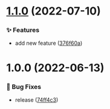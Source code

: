 # [1.1.0](https://github.com/bit-architect/nx-utils/compare/@bit-architect/nest-generators@1.0.0...@bit-architect/nest-generators@1.1.0) (2022-07-10)


### :sparkles: Features

* add new feature ([376f60a](https://github.com/bit-architect/nx-utils/commit/376f60a760f2d123d877a03edcac353f1bcab07f))

# 1.0.0 (2022-06-13)


### :bug: Bug Fixes

* release ([74ff4c3](https://github.com/bit-architect/nx-utils/commit/74ff4c3f62353c3c8f8c48cf96f7181830560111))
